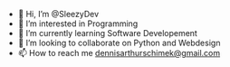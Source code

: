 - 👋 Hi, I’m @SleezyDev
- 👀 I’m interested in Programming
- 🌱 I’m currently learning Software Developement
- 💞️ I’m looking to collaborate on Python and Webdesign 
- 📫 How to reach me dennisarthurschimek@gmail.com


<!---
SleezyDev/SleezyDev is a ✨ special ✨ repository because its `README.md` (this file) appears on your GitHub profile.
You can click the Preview link to take a look at your changes.
--->
